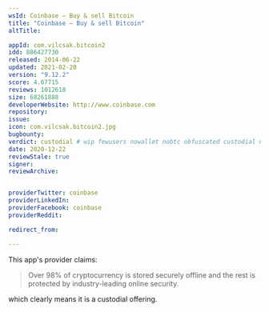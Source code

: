 ```yaml
---
wsId: Coinbase – Buy & sell Bitcoin
title: "Coinbase – Buy & sell Bitcoin"
altTitle:

appId: com.vilcsak.bitcoin2
idd: 886427730
released: 2014-06-22
updated: 2021-02-20
version: "9.12.2"
score: 4.67715
reviews: 1012618
size: 68261888
developerWebsite: http://www.coinbase.com
repository:
issue:
icon: com.vilcsak.bitcoin2.jpg
bugbounty:
verdict: custodial # wip fewusers nowallet nobtc obfuscated custodial nosource nonverifiable reproducible bounty defunct
date: 2020-12-22
reviewStale: true
signer:
reviewArchive:


providerTwitter: coinbase
providerLinkedIn:
providerFacebook: coinbase
providerReddit:

redirect_from:

---
```


This app's provider claims:

> Over 98% of cryptocurrency is stored securely offline and the rest is
  protected by industry-leading online security.

which clearly means it is a custodial offering.
